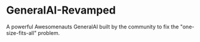 GeneralAI-Revamped
==================

A powerful Awesomenauts GeneralAI built by the community to fix the "one-size-fits-all" problem.
